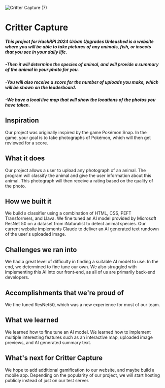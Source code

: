 ![Critter Capture (7)](https://github.com/user-attachments/assets/2908d42b-322d-4d96-b74e-ae3f0cab2ae9)

# Critter Capture

##### This project for HackRPI 2024 Urban Upgrades Unleashed is a website where you will be able to take pictures of any animals, fish, or insects that you see in your daily life. 

##### -Then it will determine the species of animal, and will provide a summary of the animal in your photo for you.

##### -You will also receive a score for the number of uploads you make, which will be shown on the leaderboard. 

##### -We have a local live map that will show the locations of the photos you have taken.

## Inspiration
Our project was originally inspired by the game Pokémon Snap. In the game, your goal is to take photographs of Pokémon, which will then get reviewed for a score.

## What it does
Our project allows a user to upload any photograph of an animal. The program will classify the animal and give the user information about this animal. This photograph will then receive a rating based on the quality of the photo. 

## How we built it
We build a classifier using a combination of HTML, CSS, PEFT Transformers, and Llava. We fine tuned an AI model provided by Microsoft ResNet 50 on a dataset from iNaturalist to detect animal species. Our current website implements Claude to deliver an AI generated text rundown of the user's uploaded image.

## Challenges we ran into
We had a great level of difficulty in finding a suitable AI model to use. In the end, we determined to fine tune our own. We also struggled with implementing this AI into our front-end, as all of us are primarily back-end developers.

## Accomplishments that we're proud of
We fine tuned ResNet50, which was a new experience for most of our team.

## What we learned
We learned how to fine tune an AI model. We learned how to implement multiple interesting features such as an interactive map, uploaded image previews, and AI generated summary text.

## What's next for Critter Capture
We hope to add additional gamification to our website, and maybe build a mobile app. Depending on the popularity of our project, we will start hosting publicly instead of just on our test server.


